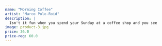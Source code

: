 ```yaml
---
name: "Morning Coffee"
artist: "Marco Polo-Roid"
description: |
  Isn't it fun when you spend your Sunday at a coffee shop and you see a car parked across the street with the word <i>coffee</i> on the side. Your coffee tastes differently all of a sudden.
image: product-3.jpg
price: 36.0
price-reg: 60.0
---
```

